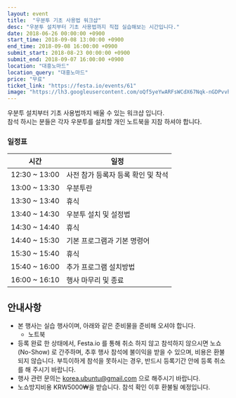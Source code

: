 ```yaml
---
layout: event
title:  "우분투 기초 사용법 워크샵"
desc: "우분투 설치부터 기초 사용법까지 직접 실습해보는 시간입니다."
date: 2018-06-26 00:00:00 +0900
start_time: 2018-09-08 13:00:00 +0900
end_time: 2018-09-08 16:00:00 +0900
submit_start: 2018-08-23 00:00:00 +0900
submit_end: 2018-09-07 16:00:00 +0900
location: "대흥노마드"
location_query: "대흥노마드"
price: "무료"
ticket_link: "https://festa.io/events/61"
image: "https://lh3.googleusercontent.com/oQf5yeYwARFsWCdX67Nqk-nGDPvvh2BML4TviTG9e-yLUbKZti0yqqVPQpXFg09__qITBIYD63QLpdBUKKajjAkghd7RR9FGOiqYD-07fD9w-DBLGYYBmp-ZNtv9K97D_4CmQ0Li7XeJa7jU3UCWfGtAkWtBW4owK2fW2hZKFkDedIpbDFosPL5o2vhVjxGXxwWG_JezfUhTXBnxcPwpMgyn4ce7j-OCWZOa7zUusc01yRFnrzY_yQsv3wgC1lj-rJIYDd_ttEorV5Usj_pWpQV-M7-RRj9v9-x0ftm_KVuH8piLtaM8g0ZWdK5AlhcfZ9tzzlc5ssSDRkX_35i7xXdPAdtxgV8oYcLiLl_BsGsG5bBQPNGEqb0M6r0akG-r2RDrW2EegiyFkJI3xJ7h6FeuNY3KS3wiNAyNyF1cXdi79NmdooDcKCKnOcW_2Bv_FIBOPSaYVcOrXZtkhxUEmXAUrASzRBsj4bEBZfKjTdcG80XxRs77cwZ-yBaay0tWqZXKH0ADc5CMmxkWd2vWSXrcPJi4uNspjWkzbpw_XpE9qbfyHNhGzeJmzEjPCJVYwe1UgmpSUCmu-zBmsBfJ6mJ6yI-6Mf02uXo1v217EOn1ekaEOWOK3qnjVgGiwPHfBheOVa__Ytzss_3wd8H3dr--usa4EasM_Q=s1208-no"
---
```


우분투 설치부터 기초 사용법까지 배울 수 있는 워크샵 입니다.<br/>
참석 하시는 분들은 각자 우분투를 설치할 개인 노트북을 지참 하셔야 합니다.<br/>

### 일정표

시간 | 일정
--- | ---
12:30 ~ 13:00 | 사전 참가 등록자 등록 확인 및 착석
13:00 ~ 13:30 | 우분투란
13:30 ~ 13:40 | 휴식
13:40 ~ 14:30 | 우분투 설치 및 설정법
14:30 ~ 14:40 | 휴식
14:40 ~ 15:30 | 기본 프로그램과 기본 명령어
15:30 ~ 15:40 | 휴식
15:40 ~ 16:00 | 추가 프로그램 설치방법
16:00 ~ 16:10 | 행사 마무리 및 종료

## 안내사항
- 본 행사는 실습 행사이며, 아래와 같은 준비물을 준비해 오셔야 합니다.
  - 노트북
- 등록 완료 한 상태에서, Festa.io 를 통해 취소 하지 않고 참석하지 않으시면 노쇼(No-Show) 로 간주하며, 추후 행사 참석에 불이익을 받을 수 있으며, 비용은 환불되지 않습니다. 부득이하게 참석을 못하시는 경우, 반드시 등록기간 안에 등록 취소를 해 주시기 바랍니다.
- 행사 관련 문의는 korea.ubuntu@gmail.com 으로 해주시기 바랍니다.
- 노쇼방지비용 KRW5000₩을 받습니다. 참석 확인 이후 환불될 예정입니다.

